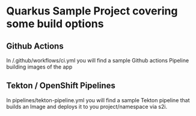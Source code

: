 # Quarkus Sample Project covering some build options
## Github Actions

In /.github/workflows/ci.yml you will find a sample Github actions Pipeline building images of the app   
## Tekton / OpenShift Pipelines

In pipelines/tekton-pipeline.yml you will find a sample Tekton pipeline that builds an Image and deploys it to you project/namespace via s2i. 


